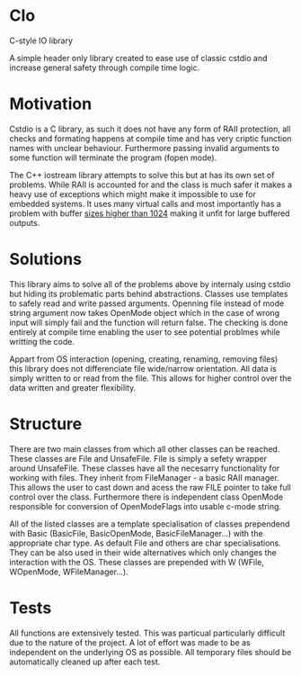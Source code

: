 # CIo
C-style IO library

A simple header only library created to ease use of classic cstdio and increase general safety through compile time logic.

# Motivation 

Cstdio is a C library, as such it does not have any form of RAII protection, all checks and formating happens at compile time and has very criptic function names with unclear behaviour. Furthermore passing invalid arguments to some function will terminate the program (fopen mode). 

The C++ iostream library attempts to solve this but at has its own set of problems. While RAII is accounted for and the class is much safer it makes a heavy use of exceptions which might make it impossible to use for embedded systems. It uses many virtual calls and most importantly has a problem with buffer [sizes higher than 1024](https://stackoverflow.com/a/48585805) making it unfit for large buffered outputs.

# Solutions

This library aims to solve all of the problems above by internaly using cstdio but hiding its problematic parts behind abstractions. 
Classes use templates to safely read and write passed arguments. Openning file instead of mode string argument now takes OpenMode object which in the case of wrong input will simply fail and the function will return false. The checking is done entirely at compile time enabling the user to see potential problmes while writting the code. 

Appart from OS interaction (opening, creating, renaming, removing files) this library does not differenciate file wide/narrow orientation. All data is simply written to or read from the file. This allows for higher control over the data written and greater flexibility.

# Structure

There are two main classes from which all other classes can be reached. These classes are File and UnsafeFile. File is simply a sefety wrapper around UnsafeFile.
These classes have all the necesarry functionality for working with files. They inherit from FileManager - a basic RAII manager. This allows the user to cast down and acess the raw FILE pointer to take full control over the class. Furthermore there is independent class OpenMode responsible for conversion of OpenModeFlags into usable c-mode string. 

All of the listed classes are a template specialisation of classes prependend with Basic (BasicFile, BasicOpenMode, BasicFileManager...) with the appropriate char type. As default File and others are char specialisations. They can be also used in their wide alternatives which only changes the interaction with the OS. These classes are prepended with W (WFile, WOpenMode, WFileManager...).

# Tests

All functions are extensively tested. This was particual particularly difficult due to the nature of the project. A lot of effort was made to be as independent on the underlying OS as possible. All temporary files should be automatically cleaned up after each test.
